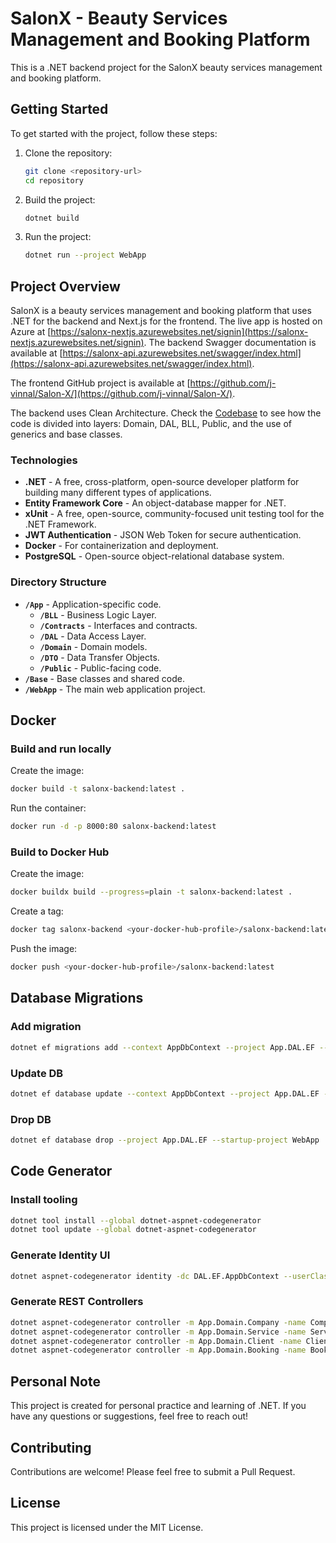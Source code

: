# SalonX - Beauty Services Management and Booking Platform

This is a .NET backend project for the SalonX beauty services management and booking platform.

## Getting Started

To get started with the project, follow these steps:

1. Clone the repository:
    ```sh
    git clone <repository-url>
    cd repository
    ```

2. Build the project:
    ```sh
    dotnet build
    ```

3. Run the project:
    ```sh
    dotnet run --project WebApp
    ```

## Project Overview

SalonX is a beauty services management and booking platform that uses .NET for the backend and Next.js for the frontend. The live app is hosted on Azure at [https://salonx-nextjs.azurewebsites.net/signin](https://salonx-nextjs.azurewebsites.net/signin). The backend Swagger documentation is available at [https://salonx-api.azurewebsites.net/swagger/index.html](https://salonx-api.azurewebsites.net/swagger/index.html).

The frontend GitHub project is available at [https://github.com/j-vinnal/Salon-X/](https://github.com/j-vinnal/Salon-X/).

The backend uses Clean Architecture. Check the [Codebase](#directory-structure) to see how the code is divided into layers: Domain, DAL, BLL, Public, and the use of generics and base classes.

### Technologies

- **.NET** - A free, cross-platform, open-source developer platform for building many different types of applications.
- **Entity Framework Core** - An object-database mapper for .NET.
- **xUnit** - A free, open-source, community-focused unit testing tool for the .NET Framework.
- **JWT Authentication** - JSON Web Token for secure authentication.
- **Docker** - For containerization and deployment.
- **PostgreSQL** - Open-source object-relational database system.

### Directory Structure

- **`/App`** - Application-specific code.
    - **`/BLL`** - Business Logic Layer.
    - **`/Contracts`** - Interfaces and contracts.
    - **`/DAL`** - Data Access Layer.
    - **`/Domain`** - Domain models.
    - **`/DTO`** - Data Transfer Objects.
    - **`/Public`** - Public-facing code.
- **`/Base`** - Base classes and shared code.
- **`/WebApp`** - The main web application project.

## Docker

### Build and run locally

Create the image:

```bash
docker build -t salonx-backend:latest .
```

Run the container:

```bash
docker run -d -p 8000:80 salonx-backend:latest
```

### Build to Docker Hub

Create the image:

```bash
docker buildx build --progress=plain -t salonx-backend:latest .
```

Create a tag:

```bash
docker tag salonx-backend <your-docker-hub-profile>/salonx-backend:latest
```

Push the image:

```bash
docker push <your-docker-hub-profile>/salonx-backend:latest
```

## Database Migrations

### Add migration

```bash
dotnet ef migrations add --context AppDbContext --project App.DAL.EF --startup-project WebApp initial
```

### Update DB

```bash
dotnet ef database update --context AppDbContext --project App.DAL.EF --startup-project WebApp
```

### Drop DB

```bash
dotnet ef database drop --project App.DAL.EF --startup-project WebApp
```

## Code Generator

### Install tooling

```bash
dotnet tool install --global dotnet-aspnet-codegenerator
dotnet tool update --global dotnet-aspnet-codegenerator
```

### Generate Identity UI

```bash
dotnet aspnet-codegenerator identity -dc DAL.EF.AppDbContext --userClass AppUser -f
```

### Generate REST Controllers

```bash
dotnet aspnet-codegenerator controller -m App.Domain.Company -name CompaniesController -outDir ApiControllers -api -dc AppDbContext -udl --referenceScriptLibraries -f
dotnet aspnet-codegenerator controller -m App.Domain.Service -name ServicesController -outDir ApiControllers -api -dc AppDbContext -udl --referenceScriptLibraries -f
dotnet aspnet-codegenerator controller -m App.Domain.Client -name ClientsController -outDir ApiControllers -api -dc AppDbContext -udl --referenceScriptLibraries -f
dotnet aspnet-codegenerator controller -m App.Domain.Booking -name BookingsController -outDir ApiControllers -api -dc AppDbContext -udl --referenceScriptLibraries -f
```

## Personal Note

This project is created for personal practice and learning of .NET. If you have any questions or suggestions, feel free to reach out!

## Contributing

Contributions are welcome! Please feel free to submit a Pull Request.

## License

This project is licensed under the MIT License.
